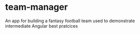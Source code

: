 # team-manager
An app for building a fantasy football team used to demonstrate intermediate Angular best pratcices 
